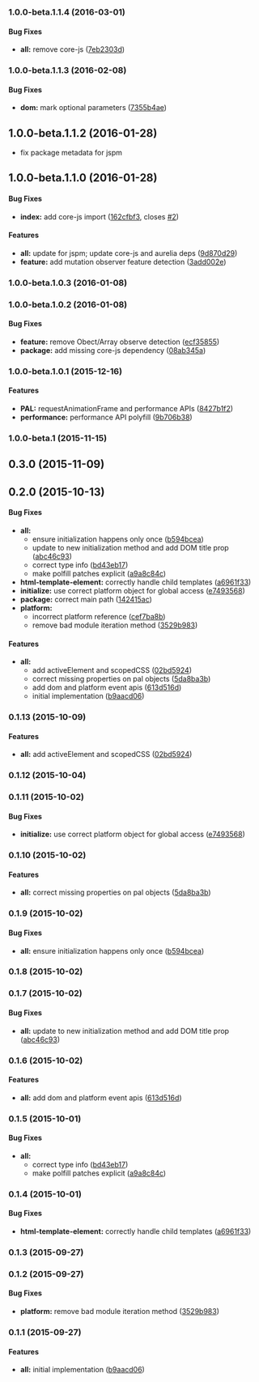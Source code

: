 ### 1.0.0-beta.1.1.4 (2016-03-01)


#### Bug Fixes

* **all:** remove core-js ([7eb2303d](http://github.com/aurelia/pal-browser/commit/7eb2303de6b066aa051906b9959d6b96b2e1e09e))


### 1.0.0-beta.1.1.3 (2016-02-08)


#### Bug Fixes

* **dom:** mark optional parameters ([7355b4ae](http://github.com/aurelia/pal-browser/commit/7355b4aeb3249187c79f2ab1aece44679632fbab))


## 1.0.0-beta.1.1.2 (2016-01-28)

* fix package metadata for jspm

## 1.0.0-beta.1.1.0 (2016-01-28)


#### Bug Fixes

* **index:** add core-js import ([162cfbf3](http://github.com/aurelia/pal-browser/commit/162cfbf3208b0123a9860f4a3b2dbfd4559d9b40), closes [#2](http://github.com/aurelia/pal-browser/issues/2))


#### Features

* **all:** update for jspm; update core-js and aurelia deps ([9d870d29](http://github.com/aurelia/pal-browser/commit/9d870d2948ba93706fce9053c979bf8ebe5a5b0b))
* **feature:** add mutation observer feature detection ([3add002e](http://github.com/aurelia/pal-browser/commit/3add002e5531401cf7e97f46d411225c6ad9621e))


### 1.0.0-beta.1.0.3 (2016-01-08)


### 1.0.0-beta.1.0.2 (2016-01-08)


#### Bug Fixes

* **feature:** remove Obect/Array observe detection ([ecf35855](http://github.com/aurelia/pal-browser/commit/ecf358551a7958a6996fb78d2e604356a536bf30))
* **package:** add missing core-js dependency ([08ab345a](http://github.com/aurelia/pal-browser/commit/08ab345af92d9ba8ddf2ba324a926e2e689c3adf))


### 1.0.0-beta.1.0.1 (2015-12-16)


#### Features

* **PAL:** requestAnimationFrame and performance APIs ([8427b1f2](http://github.com/aurelia/pal-browser/commit/8427b1f26c93033973cdfb91c4ec0c57ccf7326c))
* **performance:** performance API polyfill ([9b706b38](http://github.com/aurelia/pal-browser/commit/9b706b38296a586f7716ae433ec8b603bc678b5e))


### 1.0.0-beta.1 (2015-11-15)


## 0.3.0 (2015-11-09)


## 0.2.0 (2015-10-13)


#### Bug Fixes

* **all:**
  * ensure initialization happens only once ([b594bcea](http://github.com/aurelia/pal-browser/commit/b594bcea7d26930cb8bf3459344602b060ea4379))
  * update to new initialization method and add DOM title prop ([abc46c93](http://github.com/aurelia/pal-browser/commit/abc46c93d7cf750ec2d05d142373c8dcede6db90))
  * correct type info ([bd43eb17](http://github.com/aurelia/pal-browser/commit/bd43eb175b328f372698a45e53fef25302800b63))
  * make polfill patches explicit ([a9a8c84c](http://github.com/aurelia/pal-browser/commit/a9a8c84ce6b3f221f5f673b9441523fd855d7c4a))
* **html-template-element:** correctly handle child templates ([a6961f33](http://github.com/aurelia/pal-browser/commit/a6961f33bf6fae7f8cdaeb235e5f5aca33aff5fe))
* **initialize:** use correct platform object for global access ([e7493568](http://github.com/aurelia/pal-browser/commit/e7493568e39c253e177d5dac9a36c62eda6a251c))
* **package:** correct main path ([142415ac](http://github.com/aurelia/pal-browser/commit/142415ac43097efcfb9abc9c9c325ce1e35b275e))
* **platform:**
  * incorrect platform reference ([cef7ba8b](http://github.com/aurelia/pal-browser/commit/cef7ba8b5c4b8be9d6bb917913672c9aa108e652))
  * remove bad module iteration method ([3529b983](http://github.com/aurelia/pal-browser/commit/3529b9832c139ef77f2c755d0b0ad37e599ba8f1))


#### Features

* **all:**
  * add activeElement and scopedCSS ([02bd5924](http://github.com/aurelia/pal-browser/commit/02bd59241823f87286c481e842508ca67ba0854d))
  * correct missing properties on pal objects ([5da8ba3b](http://github.com/aurelia/pal-browser/commit/5da8ba3bded4aa9021bc5b5feaea3070933a7acb))
  * add dom and platform event apis ([613d516d](http://github.com/aurelia/pal-browser/commit/613d516d1fde0e193a2387134d1f1f4c131688f5))
  * initial implementation ([b9aacd06](http://github.com/aurelia/pal-browser/commit/b9aacd0620ca51f8648115220793f4df5ce030ac))


### 0.1.13 (2015-10-09)


#### Features

* **all:** add activeElement and scopedCSS ([02bd5924](http://github.com/aurelia/pal-browser/commit/02bd59241823f87286c481e842508ca67ba0854d))


### 0.1.12 (2015-10-04)


### 0.1.11 (2015-10-02)


#### Bug Fixes

* **initialize:** use correct platform object for global access ([e7493568](http://github.com/aurelia/pal-browser/commit/e7493568e39c253e177d5dac9a36c62eda6a251c))


### 0.1.10 (2015-10-02)


#### Features

* **all:** correct missing properties on pal objects ([5da8ba3b](http://github.com/aurelia/pal-browser/commit/5da8ba3bded4aa9021bc5b5feaea3070933a7acb))


### 0.1.9 (2015-10-02)


#### Bug Fixes

* **all:** ensure initialization happens only once ([b594bcea](http://github.com/aurelia/pal-browser/commit/b594bcea7d26930cb8bf3459344602b060ea4379))


### 0.1.8 (2015-10-02)


### 0.1.7 (2015-10-02)


#### Bug Fixes

* **all:** update to new initialization method and add DOM title prop ([abc46c93](http://github.com/aurelia/pal-browser/commit/abc46c93d7cf750ec2d05d142373c8dcede6db90))


### 0.1.6 (2015-10-02)


#### Features

* **all:** add dom and platform event apis ([613d516d](http://github.com/aurelia/pal-browser/commit/613d516d1fde0e193a2387134d1f1f4c131688f5))


### 0.1.5 (2015-10-01)


#### Bug Fixes

* **all:**
  * correct type info ([bd43eb17](http://github.com/aurelia/pal-browser/commit/bd43eb175b328f372698a45e53fef25302800b63))
  * make polfill patches explicit ([a9a8c84c](http://github.com/aurelia/pal-browser/commit/a9a8c84ce6b3f221f5f673b9441523fd855d7c4a))


### 0.1.4 (2015-10-01)


#### Bug Fixes

* **html-template-element:** correctly handle child templates ([a6961f33](http://github.com/aurelia/pal-browser/commit/a6961f33bf6fae7f8cdaeb235e5f5aca33aff5fe))


### 0.1.3 (2015-09-27)


### 0.1.2 (2015-09-27)


#### Bug Fixes

* **platform:** remove bad module iteration method ([3529b983](http://github.com/aurelia/pal-browser/commit/3529b9832c139ef77f2c755d0b0ad37e599ba8f1))


### 0.1.1 (2015-09-27)


#### Features

* **all:** initial implementation ([b9aacd06](http://github.com/aurelia/pal-browser/commit/b9aacd0620ca51f8648115220793f4df5ce030ac))
